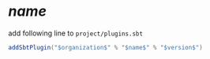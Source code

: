 # $name$

add following line to `project/plugins.sbt`

```scala
addSbtPlugin("$organization$" % "$name$" % "$version$")
```
